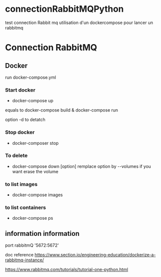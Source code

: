# connectionRabbitMQPython
  test connection Rabbit  mq 
   utilisation d'un dockercompose pour lancer un rabbitmq 
# Connection   RabbitMQ

## Docker

 run docker-compose.yml

### Start docker

* docker-compose up

equals to docker-compose build  & docker-compose run

option -d to detatch

### Stop docker

* docker-composer stop

### To delete

* docker-compose down [option]
 remplace option by --volumes if you want erase the volume

### to list images

* docker-compose images

### to list containers

* docker-compose ps

## information  information

  port rabbitmQ 
  '5672:5672'

   doc reference https://www.section.io/engineering-education/dockerize-a-rabbitmq-instance/

   https://www.rabbitmq.com/tutorials/tutorial-one-python.html